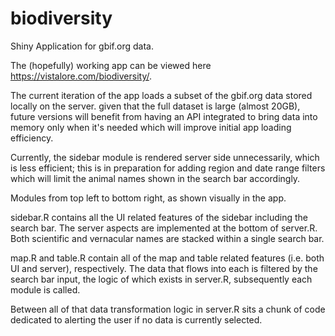 # biodiversity
Shiny Application for gbif.org data.

The (hopefully) working app can be viewed here https://vistalore.com/biodiversity/.

The current iteration of the app loads a subset of the gbif.org data stored locally on the server. 
given that the full dataset is large (almost 20GB), future versions will benefit from having an API integrated to bring data into memory only when it's needed which will improve initial app loading efficiency. 

Currently, the sidebar module is rendered server side unnecessarily, which is less efficient; this is in preparation for adding region and date range filters which will limit the animal names shown in the search bar accordingly. 

Modules from top left to bottom right, as shown visually in the app. 

sidebar.R contains all the UI related features of the sidebar including the search bar. The server aspects are implemented at the bottom of server.R. Both scientific and vernacular names are stacked within a single search bar.

map.R and table.R contain all of the map and table related features (i.e. both UI and server), respectively. The data that flows into each is filtered by the search bar input, the logic of which exists in server.R, subsequently each module is called.

Between all of that data transformation logic in server.R sits a chunk of code dedicated to alerting the user if no data is currently selected. 










